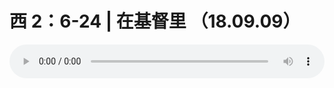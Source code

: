 # 西 2：6-24 | 在基督里 （18.09.09）

<audio style="width: 100%;" preload="false" controls controlslist="nodownload"><source src="//file.simai.life/audio/mp3/old/26497.mp3" type="audio/mpeg">Your browser does not support the audio element.</audio>


